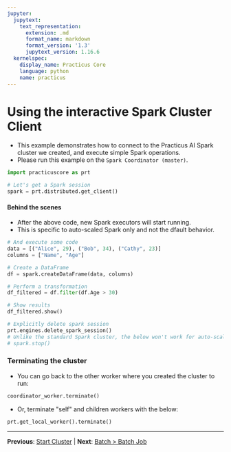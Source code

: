 ```yaml
---
jupyter:
  jupytext:
    text_representation:
      extension: .md
      format_name: markdown
      format_version: '1.3'
      jupytext_version: 1.16.6
  kernelspec:
    display_name: Practicus Core
    language: python
    name: practicus
---
```


# Using the interactive Spark Cluster Client

- This example demonstrates how to connect to the Practicus AI Spark cluster we created, and execute simple Spark operations.
- Please run this example on the `Spark Coordinator (master)`.

```python
import practicuscore as prt 

# Let's get a Spark session
spark = prt.distributed.get_client()
```

#### Behind the scenes 
- After the above code, new Spark executors will start running.
- This is specific to auto-scaled Spark only and not the dfault behavior.

```python
# And execute some code
data = [("Alice", 29), ("Bob", 34), ("Cathy", 23)]
columns = ["Name", "Age"]

# Create a DataFrame
df = spark.createDataFrame(data, columns)

# Perform a transformation
df_filtered = df.filter(df.Age > 30)

# Show results
df_filtered.show()
```

```python
# Explicitly delete spark session
prt.engines.delete_spark_session()
# Unlike the standard Spark cluster, the below won't work for auto-scaled.
# spark.stop()
```

<!-- #region -->
### Terminating the cluster

- You can go back to the other worker where you created the cluster to run:

```python
coordinator_worker.terminate()
```

- Or, terminate "self" and children workers with the below:

```python
prt.get_local_worker().terminate()
```
<!-- #endregion -->


---

**Previous**: [Start Cluster](start-cluster.md) | **Next**: [Batch > Batch Job](../batch/batch-job.md)
